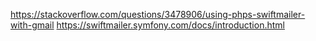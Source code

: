 https://stackoverflow.com/questions/3478906/using-phps-swiftmailer-with-gmail
https://swiftmailer.symfony.com/docs/introduction.html


